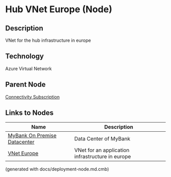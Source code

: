 # Hub VNet Europe (Node)
## Description
VNet for the hub infrastructure in europe

## Technology
Azure Virtual Network

## Parent Node
[Connectivity Subscription](../../../mybank/it-management/azure/connectivity-subscription.md)
## Links to Nodes
Name | Description
---|---
[MyBank On Premise Datacenter](../../../mybank/it-management/onprem/data-center-europe.md) | Data Center of MyBank
[VNet Europe](../../../mybank/it-management/azure/alz1-vnet-europe.md) | VNet for an application infrastructure in europe


(generated with docs/deployment-node.md.cmb)
